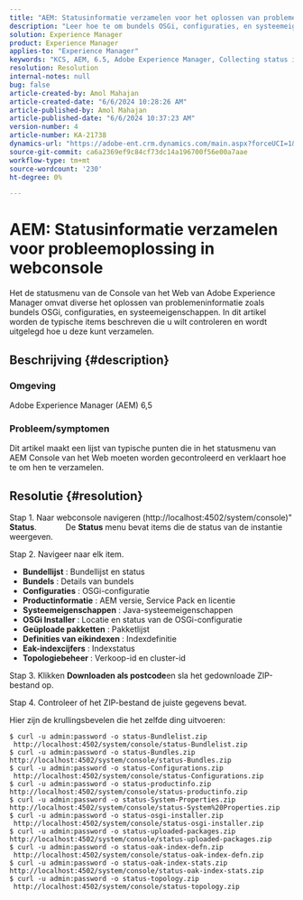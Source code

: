 ```yaml
---
title: "AEM: Statusinformatie verzamelen voor het oplossen van problemen in de Console van het Web"
description: "Leer hoe te om bundels OSGi, configuraties, en systeemeigenschappen voor het oplossen van problemen in de Console van het Web van Adobe Experience Manager te verzamelen."
solution: Experience Manager
product: Experience Manager
applies-to: "Experience Manager"
keywords: "KCS, AEM, 6.5, Adobe Experience Manager, Collecting status information, het oplossen van problemen, de Console van het Web, hoe te, bundel OSGi"
resolution: Resolution
internal-notes: null
bug: false
article-created-by: Amol Mahajan
article-created-date: "6/6/2024 10:28:26 AM"
article-published-by: Amol Mahajan
article-published-date: "6/6/2024 10:37:23 AM"
version-number: 4
article-number: KA-21738
dynamics-url: "https://adobe-ent.crm.dynamics.com/main.aspx?forceUCI=1&pagetype=entityrecord&etn=knowledgearticle&id=2a5e1a7e-ef23-ef11-840a-00224808decd"
source-git-commit: ca6a2369ef9c84cf73dc14a196700f56e00a7aae
workflow-type: tm+mt
source-wordcount: '230'
ht-degree: 0%

---
```


# AEM: Statusinformatie verzamelen voor probleemoplossing in webconsole


Het de statusmenu van de Console van het Web van Adobe Experience Manager omvat diverse het oplossen van problemeninformatie zoals bundels OSGi, configuraties, en systeemeigenschappen. In dit artikel worden de typische items beschreven die u wilt controleren en wordt uitgelegd hoe u deze kunt verzamelen.

## Beschrijving {#description}


### <b>Omgeving</b>

Adobe Experience Manager (AEM) 6,5



### <b>Probleem/symptomen</b>

Dit artikel maakt een lijst van typische punten die in het statusmenu van AEM Console van het Web moeten worden gecontroleerd en verklaart hoe te om hen te verzamelen.


## Resolutie {#resolution}


Stap 1. Naar webconsole navigeren (http://localhost:4502/system/console)&quot; <b>Status</b>.
            De <b>Status</b> menu bevat items die de status van de instantie weergeven.

Stap 2. Navigeer naar elk item.

- <b>Bundellijst</b> : Bundellijst en status
- <b>Bundels</b> : Details van bundels
- <b>Configuraties</b> : OSGi-configuratie
- <b>Productinformatie</b> : AEM versie, Service Pack en licentie
- <b>Systeemeigenschappen</b> : Java-systeemeigenschappen
- <b>OSGi Installer </b>: Locatie en status van de OSGi-configuratie
- <b>Geüploade pakketten</b> : Pakketlijst
- <b>Definities van eikindexen</b> : Indexdefinitie
- <b>Eak-indexcijfers</b> : Indexstatus
- <b>Topologiebeheer</b> : Verkoop-id en cluster-id


Stap 3. Klikken <b>Downloaden als postcode</b>en sla het gedownloade ZIP-bestand op.

Stap 4. Controleer of het ZIP-bestand de juiste gegevens bevat.

Hier zijn de krullingsbevelen die het zelfde ding uitvoeren:


```
$ curl -u admin:password -o status-Bundlelist.zip        http://localhost:4502/system/console/status-Bundlelist.zip
$ curl -u admin:password -o status-Bundles.zip           http://localhost:4502/system/console/status-Bundles.zip
$ curl -u admin:password -o status-Configurations.zip    http://localhost:4502/system/console/status-Configurations.zip
$ curl -u admin:password -o status-productinfo.zip       http://localhost:4502/system/console/status-productinfo.zip
$ curl -u admin:password -o status-System-Properties.zip http://localhost:4502/system/console/status-System%20Properties.zip
$ curl -u admin:password -o status-osgi-installer.zip    http://localhost:4502/system/console/status-osgi-installer.zip
$ curl -u admin:password -o status-uploaded-packages.zip http://localhost:4502/system/console/status-uploaded-packages.zip
$ curl -u admin:password -o status-oak-index-defn.zip    http://localhost:4502/system/console/status-oak-index-defn.zip
$ curl -u admin:password -o status-oak-index-stats.zip   http://localhost:4502/system/console/status-oak-index-stats.zip
$ curl -u admin:password -o status-topology.zip          http://localhost:4502/system/console/status-topology.zip
```



